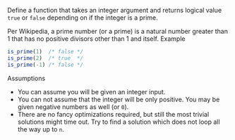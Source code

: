 Define a function that takes an integer argument and returns logical value `true` or `false` depending on if the integer is a prime.

Per Wikipedia, a prime number (or a prime) is a natural number greater than 1 that has no positive divisors other than 1 and itself.
Example

```js
is_prime(1)  /* false */
is_prime(2)  /* true  */
is_prime(-1) /* false */
```

Assumptions

- You can assume you will be given an integer input.
- You can not assume that the integer will be only positive. You may be given negative numbers as well (or `0`).
- There are no fancy optimizations required, but still the most trivial solutions might time out. Try to find a solution which does not loop all the way up to `n`.
